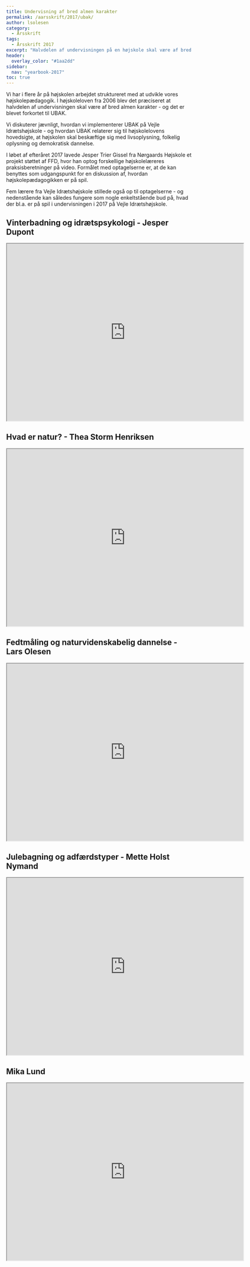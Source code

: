 ```yaml
---
title: Undervisning af bred almen karakter
permalink: /aarsskrift/2017/ubak/
author: lsolesen
category:
  - Årsskrift
tags:
  - Årsskrift 2017
excerpt: "Halvdelen af undervisningen på en højskole skal være af bred almen karakter. Se fem højskolelæreres bud på en praksisfortælling fra deres undervisning, hvor der er noget på spil; Jesper Dupont, Thea Storm Henriksen, Mette Holst Nymand, Mika Lund og Lars Olesen."
header:
  overlay_color: "#1aa2dd"
sidebar:
  nav: "yearbook-2017"
toc: true
---
```


Vi har i flere år på højskolen arbejdet struktureret med at udvikle vores højskolepædagogik. I højskoleloven fra 2006 blev det præciseret at halvdelen af undervisningen skal være af bred almen karakter - og det er blevet forkortet til UBAK.

Vi diskuterer jævnligt, hvordan vi implementerer UBAK på Vejle Idrætshøjskole - og hvordan UBAK relaterer sig til højskolelovens hovedsigte, at højskolen skal beskæftige sig med livsoplysning, folkelig oplysning og demokratisk dannelse.
 
I løbet af efteråret 2017 lavede Jesper Trier Gissel fra Nørgaards Højskole et projekt støttet af FFD, hvor han optog forskellige højskolelæreres praksisberetninger på video. Formålet med optagelserne er, at de kan benyttes som udgangspunkt for en diskussion af, hvordan højskolepædagogikken er på spil.

Fem lærere fra Vejle Idrætshøjskole stillede også op til optagelserne - og nedenstående kan således fungere som nogle enkeltstående bud på, hvad der bl.a. er på spil i undervisningen i 2017 på Vejle Idrætshøjskole.

## Vinterbadning og idrætspsykologi - Jesper Dupont

<iframe src="https://drive.google.com/file/d/1qg7DPJhLN-BGP5H1b-JoCRAqo6SSuXiW/preview" width="640" height="480"></iframe>

## Hvad er natur? - Thea Storm Henriksen

<iframe src="https://drive.google.com/file/d/17zD_t9f0VYd5BsdwWOKZkjvo0X435EJx/preview" width="640" height="480"></iframe>

## Fedtmåling og naturvidenskabelig dannelse - Lars Olesen

<iframe src="https://drive.google.com/file/d/1yn7pfEkOLFElPOnZrTrP5kYXDdlOajWX/preview" width="640" height="480"></iframe>

## Julebagning og adfærdstyper - Mette Holst Nymand

<iframe src="https://drive.google.com/file/d/14SvVhB9NjsOb65IuyVdyMDi0ynytIxeE/preview" width="640" height="480"></iframe>

## Mika Lund

<iframe src="https://drive.google.com/file/d/1pvKYNw3VPA1qYqJUIXXsHyvZmlUYQvuo/preview" width="640" height="480"></iframe>
